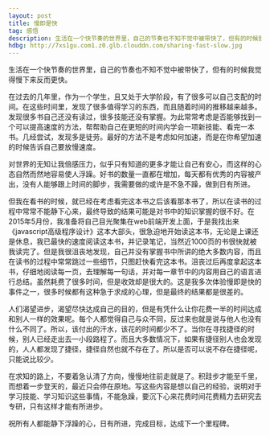 ```yaml
---
layout: post
title: 慢即是快
tag: 感悟
description: 生活在一个快节奏的世界里，自己的节奏也不知不觉中被带快了，但有的时候我觉得慢下来反而更快。
hdbg: http://7xs1gu.com1.z0.glb.clouddn.com/sharing-fast-slow.jpg
---
```



生活在一个快节奏的世界里，自己的节奏也不知不觉中被带快了，但有的时候我觉得慢下来反而更快。

在过去的几年里，作为一个学生，且又处于大学阶段，有了很多可以自己支配的时间。在这些时间里，发现了很多值得学习的东西，而且随着时间的推移越来越多。发现很多书自己还没有读过，很多技能还没有掌握。为此常常考虑是否能够找到一个可以提高速度的方法，帮帮助自己在更短的时间内学会一项新技能、看完一本书。几经尝试，发现多是徒劳。最好的方法不是考虑如何加速，而是在你希望加速的时候告诉自己要放慢速度。

对世界的无知让我倍感压力，似乎只有知道的更多才能让自己有安心，而这样的心态自然而然地容易使人浮躁。好书的数量一直都在增加，每天都有优秀的内容被产出，没有人能够跟上时间的脚步，我需要做的或许是不急不躁，做到日有所进。

但我在看书的时候，就已经在考虑看完这本书之后该看那本书了，所以在读书的过程中常常不能静下心来，最终导致的结果可能是对书中的知识掌握的很不好。在2015年5月份，我准备将自己目光聚集在web前端开发上面，于是我找出来《javascript高级程序设计》这本大部头，很急迫地开始读这本书，无论是上课还是休息，我已最快的速度阅读这本书，并记录笔记，当然近1000页的书很快就被我读完了。但是我很沮丧地发现，自己并没有掌握书中所讲的绝大多数内容，而且在读书的过程中常常跳过一些细节，只图赶快看完这本书。沮丧过后再度拿起这本书，仔细地阅读每一页，去理解每一句话，并对每一章节中的内容用自己的语言进行总结。虽然耗费了很多时间，但是收效却是很大的。这是我多次体验慢即是快的事件之一，很多时候都有这种急于求成的心理，但是最终的结果都是很差的。

人们渴望进步，渴望尽快达成自己的目的，但是有凭什么让你花费一半的时间达成和别人一样的效果呢。每个人都觉得自己与众不同，反过来也就是说与他人也没有什么不同了。所以，该付出的汗水，该花的时间都少不了。当你在寻找捷径的时候，别人已经走出去一小段路程了。而且大多数情况下，如果有捷径别人也会发现的，人人都发现了捷径，捷径自然也就不存在了。所以是否可以说不存在捷径呢，只能说比较少。

在求知的路上，不要着急认清了方向，慢慢地往前走就是了。积跬步才能至千里，而想着一步登天的，最近只会停在原地。写这些内容是想以自己的经验，说明对于学习技能、学习知识这些事情，不能急躁，要沉下心来花费时间花费精力去研究去专研，只有这样才能有所进步。

祝所有人都能静下浮躁的心，日有所进，完成目标，达成下一个里程碑。